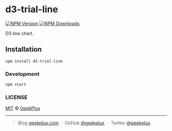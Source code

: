 # d3-trial-line


[![NPM Version][npm-image]][npm-url]
[![NPM Downloads][downloads-image]][downloads-url]

D3 line chart.


## Installation

```
npm install d3-trial-line
```

### Development

```
npm start
```

### LICENSE

[MIT](LICENSE) &copy; [GeekPlux](https://github.com/geekplux)


---

> Blog [geekplux.com](http://geekplux.com) &nbsp;&middot;&nbsp;
> GitHub [@geekplux](https://github.com/geekplux) &nbsp;&middot;&nbsp;
> Twitter [@geekplux](https://twitter.com/geekplux)


[npm-image]: https://img.shields.io/npm/v/d3-trial-line.svg?style=flat-square
[npm-url]: https://npmjs.org/package/d3-trial-line
[downloads-image]: https://img.shields.io/npm/dm/d3-trial-line.svg?style=flat-square
[downloads-url]: https://npmjs.org/package/d3-trial-line
